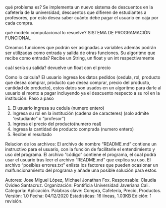 qué problema es? 
Se implementa un nuevo sistema de descuentos en la cafetería de la universidad, descuentos que difieren de estudiantes a profesores, por esto desea saber cuánto debe pagar el usuario en caja por cada compra.

qué modelo computacional lo resuelve? 
SISTEMA DE PROGRAMACIÓN FUNCIONAL

Creamos funciones que podrán ser asignadas a variables además podrán ser utilizadas como entrada y salida de otras funciones.
Su algoritmo que recibe como entrada? 
Recibe un String, un float y un int  respectivamente

cuál sería su salida?
devuelve un float con el precio

 Como lo calcula?
El usuario ingresa los datos pedidos (cedula, rol, producto que desea comprar, producto que desea comprar, precio del producto, cantidad de producto), estos datos son usados en un algoritmo para darle al usuario el monto a pagar incluyendo ya el descuento respecto a su rol en la institución.
Paso a paso
1)	El usuario ingresa su cedula (numero entero) 
2)	Ingresa su rol en la institución  (cadena de caracteres) (solo admite “estudiante” o “profesor”) 
3)	Ingresa el precio del producto(numero real)
4)	Ingresa la cantidad de producto comprada (numero entero)
5)	Recibe el resultado

Relacion de los archivos:
El archivo de nombre “README.md” contiene un instructivo para el usuario, con la función de facilitarle el entendimiento y uso del programa.
El archivo “código” contiene el programa, el cual podrá usar el usuario tras leer el archivo “README.md”  que explica su uso.
El archivo “posibles errores.txt” enlista los factores que pueden ocasionar un malfuncionamiento del programa y añade una posible solución para estos.



	
Autores: Jose Miguel López, Michael Jonathan Fox.
Responsable: Claudia Ovideo Santacruz.
Organización: Pontificia Universidad Javeriana Cali.
Categoría: Aplicación.
Palabras clave: Compra, Cafetería, Precio, Productos.
Versión: 1.0
Fecha: 04/12/2020
Estadísticas: 16 líneas, 1.03KB
Edición: 1 revisión.
